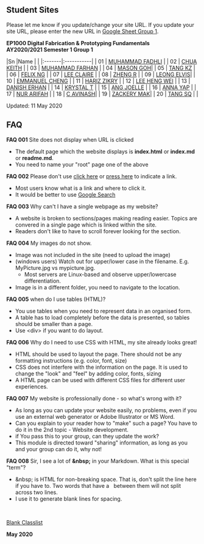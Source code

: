 
## Student Sites

Please let me know if you update/change your site URL.
If you update your site URL, please enter the new URL in [Google Sheet Group 1](https://drive.google.com/open?id=1X9X7FhpFlZU25ybGc4Znd4XozB-3NqZJ).

**EP1000 Digital Fabrication & Prototyping Fundamentals**    
**AY2020/2021 Semester 1 Group 1**

|Sn   |Name        | |
|:-------|:-----------| |
01 | [MUHAMMAD FADHLI](https://darksnowle.github.io/EP1000/) | |
02 | [CHUA KEITH](https://keithsp.github.io/Ep1000/) | |
03 | [MUHAMMAD FARHAN](https://mfarhan1211.github.io/EP1000/) | |
04 | [MASON GOH](https://masongoh.github.io/ep1000/)| |
05 | [TANG KZ](https://tangkenzee.github.io/EP1000) | |
06 | [FELIX NG](https://felixnkw.github.io/EP1000/) | |
07 | [LEE CLAIRE](https://sp-claire.github.io/E1000/) | |
08 | [ZHENG R](https://zhengrq20.github.io/ep1000/) | |
09 | [LEONG ELVIS](https://ElvisLeong.github.io/EP1000.)| |
10 | [EMMANUEL CHENG](https://partixle.github.io/EP1000/) | |
11 | [HARIZ ZIKRY](https://harizzikry.github.io/EP1000/) | |
12 | [LEE HENG WEI](https://leehengwei.github.io/EP1000/) | |
13 | [DANISH ERHAN](https://danish-erhan02.github.io/EP1000/) | |
14 | [KRYSTAL T](https://krystaltan19.github.io/EP1000/) | |
15 | [ANG JOELLE](https://jaze7.github.io/EP1000/) | |
16 | [ANNA YAP](https://annayjl.github.io/EP1000/) | |
17 | [NUR ARIFAH](https://refrigerated.github.io/EP1000/) | |
18 | [C AVINASH](https://avi7v.github.io/EP1000/)| |
19 | [ZACKERY MAK](https://zackerymak.github.io/EP1000/)| |
20 | [TANG SQ](https://tangshiqing.github.io/EP1000/) | |

Updated: 11 May 2020

## FAQ

<a name="faq001"></a>**FAQ 001** Site does not display when URL is clicked

* The default page which the website displays is **index.html** or **index.md** or **readme.md**.
* You need to name your "root" page one of the above

<a name="faq002"></a>**FAQ 002** Please don't use [click here](http://google.com) or [press here](http://google.com) to indicate a link.

* Most users know what is a link and where to click it.
* It would be better to use [Google Search](http://google.com)

<a name="faq003"></a>**FAQ 003** Why can't I have a single webpage as my website?

* A website is broken to sections/pages making reading easier.  Topics are convered in a single page which is linked within the site.
* Readers don't like to have to scroll forever looking for the section.

<a name="faq004"></a>**FAQ 004** My images do not show.

* Image was not included in the site (need to upload the image)
* (windows users) Watch out for upper/lower case in the filename. E.g. MyPicture.jpg vs mypicture.jpg.   
    - Most servers are Linux-based and observe upper/lowercase differentiation.
* Image is in a different folder, you need to navigate to the location.

<a name="faq005"></a>**FAQ 005** when do I use tables (HTML)?

* You use tables when you need to represent data in an organised form.
* A table has to load completely before the data is presented, so tables should be smaller than a page.
* Use \<div\> if you want to do layout.

<a name="faq006"></a>**FAQ 006** Why do I need to use CSS with HTML, my site already looks great!

* HTML should be used to layout the page. There should not be any formatting instructions (e.g. color, font, size)
* CSS does not interfere with the information on the page.  It is used to change the "look" and "feel" by adding color, fonts, sizing
* A HTML page can be used with different CSS files for different user experiences.

<a name="faq007"></a>**FAQ 007** My website is professionally done - so what's wrong with it?

* As long as you can update your website easily, no problems, even if you use an external web generator or Adobe Illustrator or MS Word.
* Can you explain to your reader how to "make" such a page?  You have to do it in the 2nd topic - Website development.
* if You pass this to your group, can they update the work?
* This module is directed toward "sharing" information, as long as you and your group can do it, why not!

<a name="faq008"></a>**FAQ 008** Sir, I see a lot of **&amp;nbsp;** in your Markdown. What is this special "term"?

* &amp;nbsp; is HTML for non-breaking space.  That is, don't split the line here if you have to.  Two words that have a &nbsp; between them will not split across two lines.
* I use it to generate blank lines for spacing.

&nbsp; 

[Blank Classlist](blank_classlist2020.md)

**May 2020**
